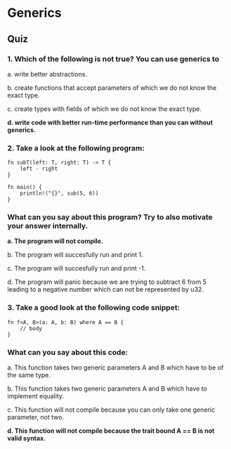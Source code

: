 # Generics

## Quiz

### 1. Which of the following is not true? You can use generics to

a. write better abstractions.

b. create functions that accept parameters of which we do not know the exact type.

c. create types with fields of which we do not know the exact type.

**d. write code with better run-time performance than you can without generics.**

### 2. Take a look at the following program:

```
fn subT(left: T, right: T) -> T {
    left - right
}

fn main() {
    println!("{}", sub(5, 6))
}
```

### What can you say about this program? Try to also motivate your answer internally.

**a. The program will not compile.**

b. The program will succesfully run and print 1.

c. The program will succesfully run and print -1.

d. The program will panic because we are trying to subtract 6 from 5 leading to a negative number which can not be represented by u32.

### 3. Take a good look at the following code snippet:

```
fn f<A, B>(a: A, b: B) where A == B {
    // body
}
```

### What can you say about this code:

a. This function takes two generic parameters A and B which have to be of the same type.

b. This function takes two generic parameters A and B which have to implement equality.

c. This function will not compile because you can only take one generic parameter, not two.

**d. This function will not compile because the trait bound A == B is not valid syntax.**
